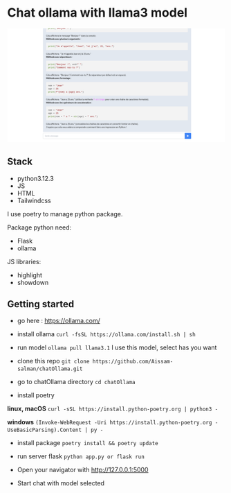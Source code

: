 # Chat ollama with llama3 model
![img.png](img.png)

## Stack
- python3.12.3
- JS 
- HTML 
- Tailwindcss

I use poetry to manage python package. 

Package python need: 
- Flask
- ollama



JS libraries: 
- highlight
- showdown

## Getting started

- go here : https://ollama.com/
- install ollama
  ```curl -fsSL https://ollama.com/install.sh | sh```
- run model
  ```ollama pull llama3.1``` I use this model, select has you want
  
- clone this repo
```git clone https://github.com/Aissam-salman/chatOllama.git```
- go to chatOllama directory
```cd chatOllama```

- install poetry 

**linux, macOS**
```curl -sSL https://install.python-poetry.org | python3 -```

**windows** 
```(Invoke-WebRequest -Uri https://install.python-poetry.org -UseBasicParsing).Content | py - ```

- install package 
```poetry install && poetry update```

- run server flask 
```python app.py or flask run```
- Open your navigator with http://127.0.0.1:5000
- Start chat with model selected

